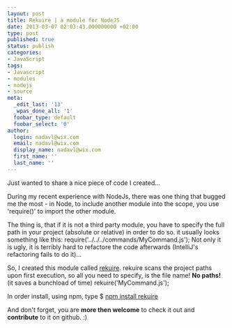 ```yaml
---
layout: post
title: Rekuire | a module for NodeJS
date: 2013-03-07 02:03:43.000000000 +02:00
type: post
published: true
status: publish
categories:
- JavaScript
tags:
- Javascript
- modules
- nodejs
- source
meta:
  _edit_last: '13'
  _wpas_done_all: '1'
  foobar_type: default
  foobar_select: '0'
author:
  login: nadavl@wix.com
  email: nadavl@wix.com
  display_name: nadavl@wix.com
  first_name: ''
  last_name: ''
---
```

Just wanted to share a nice piece of code I created...

During my recent experience with NodeJs, there was one thing that bugged me the most - in Node, to include another module into the scope, you use 'require()' to import the other module.

The thing is, that if it is not a third party module, you have to specify the full path in your project (absolute or relative) in order to do so. it usually looks something like this:
require('../../../commands/MyCommand.js');
Not only it is ugly, it is terribly hard to refactore the code afterwards (IntelliJ's refactoring fails to do it)...

So, I created this module called [rekuire](https://github.com/nadav-dav/rekuire).
rekuire scans the project paths upon first execution, so all you need to specify, is the file name!
**No paths!** (it saves a bunchload of time)
rekuire('MyCommand.js');

In order install, using npm, type $ [npm install rekuire](https://www.npmjs.com/package/rekuire)

And don't forget, you are **more then welcome** to check it out and **contribute** to it on github. :)
